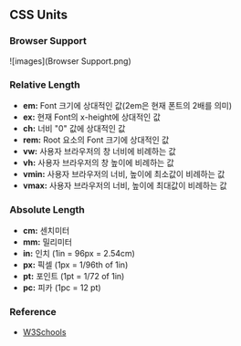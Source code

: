 ## CSS Units

### Browser Support

![images](Browser Support.png)

### Relative Length

- **em:**	Font 크기에 상대적인 값(2em은 현재 폰트의 2배를 의미)
- **ex:**	현재 Font의 x-height에 상대적인 값
- **ch:**	너비 "0" 값에 상대적인 값
- **rem:** Root 요소의 Font 크기에 상대적인 값
- **vw:**	사용자 브라우저의 창 너비에 비례하는 값
- **vh:**	사용자 브라우저의 창 높이에 비례하는 값
- **vmin:** 사용자 브라우저의 너비, 높이에 최소값이 비례하는 값
- **vmax:** 사용자 브라우저의 너비, 높이에 최대값이 비례하는 값

### Absolute Length

- **cm:**	센치미터
- **mm:**	밀리미터
- **in:**	인치 (1in = 96px = 2.54cm)
- **px:** 픽셀 (1px = 1/96th of 1in)
- **pt:**	포인트 (1pt = 1/72 of 1in)
- **pc:**	피카 (1pc = 12 pt)

### Reference
- [W3Schools](http://www.w3schools.com/cssref/css_units.asp)